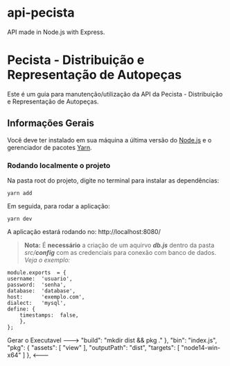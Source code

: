 # api-pecista
API made in Node.js with Express. 

# Pecista - Distribuição e Representação de Autopeças

Este é um guia para manutenção/utilização da API da Pecista - Distribuição e Representação de Autopeças.

## Informações Gerais

Você deve ter instalado em sua máquina a última versão do [Node.js](https://nodejs.org/en/) 
e o gerenciador de pacotes [Yarn](https://classic.yarnpkg.com/en/docs/install/#windows-stable).

### Rodando localmente o projeto
Na pasta root do projeto, digite no terminal para instalar as dependências: 

    yarn add


Em seguida, para rodar a aplicação:

    yarn dev

A aplicação estará rodando no: http://localhost:8080/

> **Nota:** É **necessário** a criação de um aquirvo  ***db.js*** dentro da pasta *src/**config*** com as credenciais para conexão com banco de dados. *Veja o exemplo:*

    module.exports  = {
    username:  'usuario',
    password:  'senha',
    database:  'database',
    host:      'exemplo.com',
    dialect:   'mysql',
    define: {
	    timestamps:  false,
	    },
	};


Gerar o Executavel
--->
"build": "mkdir dist && pkg ."
},
  "bin": "index.js",
  "pkg": {
      "assets": [
          "view"
      ],
      "outputPath": "dist",
      "targets": [
          "node14-win-x64"
      ]
},
<---